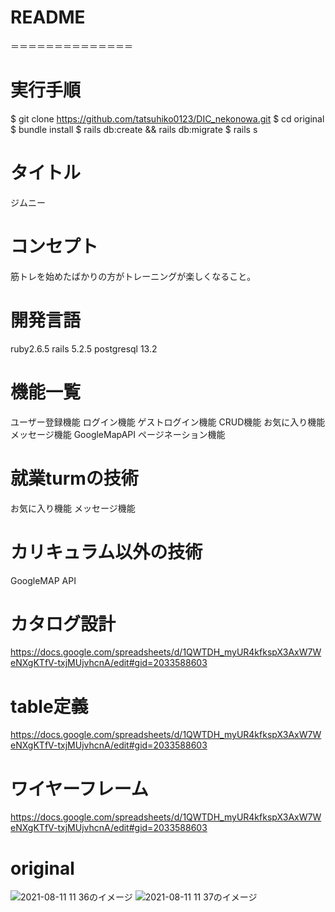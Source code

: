 # README
＝＝＝＝＝＝＝＝＝＝＝＝＝＝

# 実行手順
$ git clone https://github.com/tatsuhiko0123/DIC_nekonowa.git 
$ cd original
$ bundle install
$ rails db:create && rails db:migrate
$ rails s

# タイトル
ジムニー

 
# コンセプト
 
筋トレを始めたばかりの方がトレーニングが楽しくなること。
 
# 開発言語
 
ruby2.6.5
rails 5.2.5
postgresql 13.2
 
# 機能一覧

ユーザー登録機能
ログイン機能
ゲストログイン機能
CRUD機能
お気に入り機能
メッセージ機能
GoogleMapAPI
ページネーション機能
 
# 就業turmの技術
 
お気に入り機能
メッセージ機能

# カリキュラム以外の技術
 
GoogleMAP API
 
# カタログ設計
 
https://docs.google.com/spreadsheets/d/1QWTDH_myUR4kfkspX3AxW7WeNXgKTfV-txjMUjvhcnA/edit#gid=2033588603
 
# table定義

https://docs.google.com/spreadsheets/d/1QWTDH_myUR4kfkspX3AxW7WeNXgKTfV-txjMUjvhcnA/edit#gid=2033588603
 

 
# ワイヤーフレーム
https://docs.google.com/spreadsheets/d/1QWTDH_myUR4kfkspX3AxW7WeNXgKTfV-txjMUjvhcnA/edit#gid=2033588603

# original
![2021-08-11 11 36のイメージ](https://user-images.githubusercontent.com/77220182/128961964-c41ee30d-bcf3-4488-86c5-8c9389b5cec4.jpeg)
![2021-08-11 11 37のイメージ](https://user-images.githubusercontent.com/77220182/128961969-582ec4ea-0811-4852-af48-f3a5a1b1016d.jpeg)
